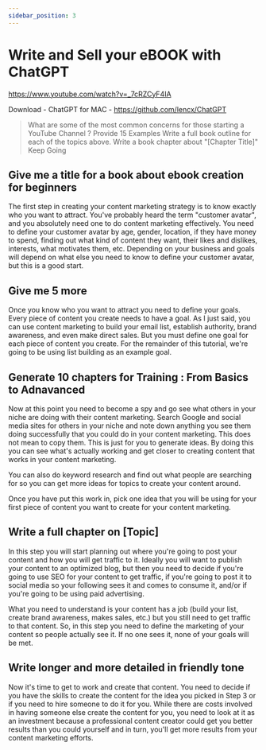 ```yaml
---
sidebar_position: 3
---
```


# Write and Sell your eBOOK with ChatGPT
https://www.youtube.com/watch?v=_7cRZCyF4IA

Download - ChatGPT for MAC - https://github.com/lencx/ChatGPT

> What are some of the most common concerns for those starting a YouTube Channel ? Provide 15 Examples
> Write a full book outline for each of the topics above.
> Write a book chapter about "[Chapter Title]"
> Keep Going

## Give me a title for a book about ebook creation for beginners 

The first step in creating your content marketing strategy is to know exactly who you want to attract. You've probably heard the term "customer avatar", and you absolutely need one to do content marketing effectively. You need to define your customer avatar by age, gender, location, if they have money to spend, finding out what kind of content they want, their likes and dislikes, interests, what motivates them, etc. Depending on your business and goals will depend on what else you need to know to define your customer avatar, but this is a good start.

## Give me 5 more

Once you know who you want to attract you need to define your goals. Every piece of content you create needs to have a goal. As I just said, you can use content marketing to build your email list, establish authority, brand awareness, and even make direct sales. But you must define one goal for each piece of content you create. For the remainder of this tutorial, we're going to be using list building as an example goal.

## Generate 10 chapters for Training : From Basics to Adnavanced

Now at this point you need to become a spy and go see what others in your niche are doing with their content marketing. Search Google and social media sites for others in your niche and note down anything you see them doing successfully that you could do in your content marketing. This does not mean to copy them. This is just for you to generate ideas. By doing this you can see what's actually working and get closer to creating content that works in your content marketing.

You can also do keyword research and find out what people are searching for so you can get more ideas for topics to create your content around.

Once you have put this work in, pick one idea that you will be using for your first piece of content you want to create for your content marketing. 

## Write a full chapter on [Topic]

In this step you will start planning out where you're going to post your content and how you will get traffic to it. Ideally you will want to publish your content to an optimized blog, but then you need to decide if you're going to use SEO for your content to get traffic, if you're going to post it to social media so your following sees it and comes to consume it, and/or if you're going to be using paid advertising.

What you need to understand is your content has a job (build your list, create brand awareness, makes sales, etc.) but you still need to get traffic to that content. So, in this step you need to define the marketing of your content so people actually see it. If no one sees it, none of your goals will be met.

## Write longer and more detailed in friendly tone

Now it's time to get to work and create that content. You need to decide if you have the skills to create the content for the idea you picked in Step 3 or if you need to hire someone to do it for you. While there are costs involved in having someone else create the content for you, you need to look at it as an investment because a professional content creator could get you better results than you could yourself and in turn, you'll get more results from your content marketing efforts.
